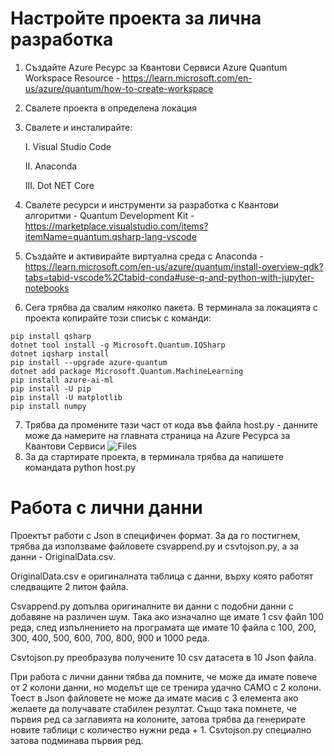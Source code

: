 # Настройте проекта за лична разработка
1. Създайте Azure Ресурс за Квантови Сервиси Azure Quantum Workspace Resource - https://learn.microsoft.com/en-us/azure/quantum/how-to-create-workspace
2. Свалете проекта в определена локация
3. Свалете и инсталирайте:

   I. Visual Studio Code

   II. Anaconda
   
   III. Dot NET Core
4. Свалете ресурси и инструменти за разработка с Квантови алгоритми - Quantum Development Kit - https://marketplace.visualstudio.com/items?itemName=quantum.qsharp-lang-vscode
5. Създайте и активирайте виртуална среда с Anaconda - https://learn.microsoft.com/en-us/azure/quantum/install-overview-qdk?tabs=tabid-vscode%2Ctabid-conda#use-q-and-python-with-jupyter-notebooks
6. Сега трябва да свалим няколко пакета. В терминала за локацията с проекта копирайте този списък с команди:
```
pip install qsharp
dotnet tool install -g Microsoft.Quantum.IQSharp
dotnet iqsharp install
pip install --upgrade azure-quantum
dotnet add package Microsoft.Quantum.MachineLearning
pip install azure-ai-ml
pip install -U pip
pip install -U matplotlib
pip install numpy 
```
7. Трябва да промените тази част от кода във файла host.py - данните може да намерите на главната страница на Azure Ресурса за Квантови Сервиси 
   ![Files](https://github.com/NikitaChernevskiy/EAQCMLP/assets/117015781/e66224ed-03e5-403b-96a3-ae129c21f29d)
8. За да стартирате проекта, в терминала трябва да напишете командата python host.py

# Работа с лични данни

Проектът работи с Json в специфичен формат. За да го постигнем, трябва да използваме файловете csvappend.py и csvtojson.py, а за данни - OriginalData.csv. 

OriginalData.csv е оригиналната таблица с данни, върху която работят следващите 2 питон файла.

Csvappend.py допълва оригиналните ви данни с подобни данни с добавяне на различен шум. Така ако изначално ще имате 1 csv файл 100 реда, след изпълнението на програмата ще имате 10 файла с 100, 200, 300, 400, 500, 600, 700, 800, 900 и 1000 реда. 

Csvtojson.py преобразува получените 10 csv датасета в 10 Json файла.

При работа с лични данни тябва да помните, че може да имате повече от 2 колони данни, но моделът ще се тренира удачно САМО с 2 колони. Тоест в Json файловете не може да имате масив с 3 елемента ако желаете да получавате стабилен резултат. Също така помнете, че първия ред са заглавията на колоните, затова трябва да генерирате новите таблици с количество нужни реда + 1. Csvtojson.py специално затова подминава първия ред.
